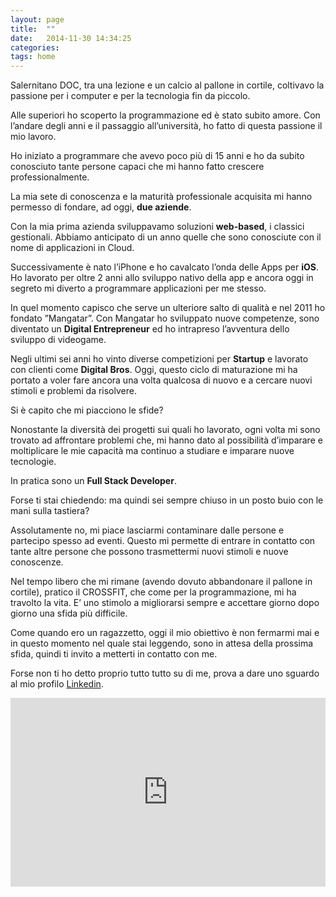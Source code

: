 ```yaml
---
layout: page
title:  ""
date:   2014-11-30 14:34:25
categories: 
tags: home
---
```


Salernitano DOC, tra una lezione e un calcio al pallone in cortile, coltivavo la passione per i computer e per la tecnologia fin da piccolo.

Alle superiori ho scoperto la programmazione ed è stato subito amore.
Con l’andare degli anni e il passaggio all’università, ho fatto di questa passione il mio lavoro.

Ho iniziato a programmare che avevo poco più di 15 anni e ho da subito conosciuto tante persone capaci che mi hanno fatto crescere professionalmente.

La mia sete di conoscenza e la maturità professionale acquisita mi hanno permesso di fondare, ad oggi, <strong>due aziende</strong>.

Con la mia prima azienda sviluppavamo soluzioni <strong>web-based</strong>, i classici gestionali. 
Abbiamo anticipato di un anno quelle che sono conosciute con il nome di applicazioni in Cloud.

Successivamente è nato l’iPhone e ho cavalcato l’onda delle Apps per <strong>iOS</strong>.
Ho lavorato per oltre 2 anni allo sviluppo nativo della app e ancora oggi in segreto mi diverto a programmare applicazioni per me stesso.


In quel momento capisco che serve un ulteriore salto di qualità e nel 2011 ho fondato ”Mangatar”.
Con Mangatar ho sviluppato nuove competenze, sono diventato un <strong>Digital Entrepreneur</strong> ed ho intrapreso l’avventura dello sviluppo di videogame.

Negli ultimi sei anni ho vinto diverse competizioni per <strong>Startup</strong> e lavorato con clienti come <strong>Digital Bros</strong>.
Oggi, questo ciclo di maturazione mi ha portato a voler fare ancora una volta qualcosa di nuovo e a cercare nuovi stimoli e problemi da risolvere. 

Si è capito che mi piacciono le sfide?

Nonostante la diversità dei progetti sui quali ho lavorato, ogni volta mi sono trovato ad affrontare problemi che, mi hanno dato al possibilità d’imparare e moltiplicare le mie capacità ma continuo a studiare e imparare nuove tecnologie.

In pratica sono un <strong>Full Stack Developer</strong>.

Forse ti stai chiedendo: ma quindi sei sempre chiuso in un posto buio con le mani sulla tastiera?

Assolutamente no, mi piace lasciarmi contaminare dalle persone e partecipo spesso ad eventi. Questo mi permette di entrare in contatto con tante altre persone che possono trasmettermi nuovi stimoli e nuove conoscenze.

Nel tempo libero che mi rimane (avendo dovuto abbandonare il pallone in cortile), pratico il CROSSFIT, che come per la programmazione, mi ha travolto la vita. E’ uno stimolo a migliorarsi sempre e accettare giorno dopo giorno una sfida più difficile.

Come quando ero un ragazzetto, oggi il mio obiettivo è non fermarmi mai e in questo momento nel quale stai leggendo, sono in attesa della prossima sfida, quindi ti invito a metterti in contatto con me.

Forse non ti ho detto proprio tutto tutto su di me, prova a dare uno sguardo al mio profilo [Linkedin](https://www.linkedin.com/in/michelecriscuolo/).



<div class='buzz' style='position: relative; padding-bottom: 60%; padding-top: 8\0px; height: 0; overflow: hidden;'><iframe src='https://buzzoole.com/z94jMrne6EzEMq3g/influence' width='100%' height='100%' style='position: absolute; top: 0; left: 0; width: 100%; height: 100%; border: none;' scrolling='no'></iframe></div>
